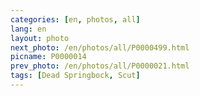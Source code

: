 ```yaml
---
categories: [en, photos, all]
lang: en
layout: photo
next_photo: /en/photos/all/P0000499.html
picname: P0000014
prev_photo: /en/photos/all/P0000021.html
tags: [Dead Springbock, Scut]
---
```

